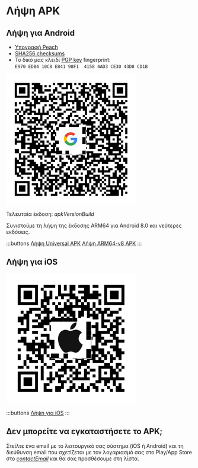 # Λήψη APK

## Λήψη για Android

- [Υπογραφή Peach]($apkSignaturesUrl$)
- [SHA256 checksums]($apkChecksumsUrl$)
- Το δικό μας κλειδί [PGP key](https://keys.openpgp.org/vks/v1/by-fingerprint/E970EDB410C8E84198F141584AD3CE3043D8CD1B) fingerprint:<br>
  `E970 EDB4 10C8 E841 98F1  4158 4AD3 CE30 43D8 CD1B`

<img src="/icons/qrcode_android.png" width="350">

Τελευταία έκδοση: $apkVersionBuild$

Συνιστούμε τη λήψη της έκδοσης ARM64 για Android 8.0 και νεότερες εκδόσεις.

:::buttons
[Λήψη Universal APK]($apkUniversalUrl$)
[Λήψη ARM64-v8 APK]($apkArm64v8Url$)
:::

## Λήψη για iOS

<img src="/icons/qrcode_apple.png" width="350">

:::buttons
[Λήψη για iOS](https://testflight.apple.com/join/wfSPFEWG)
:::

## Δεν μπορείτε να εγκαταστήσετε το APK;

Στείλτε ένα email με το λειτουργικό σας σύστημα (iOS ή Android) και τη διεύθυνση email που σχετίζεται με τον λογαριασμό σας στο Play/App Store στο
[$contactEmail$](mailto:$contactEmail$) και θα σας προσθέσουμε στη λίστα.